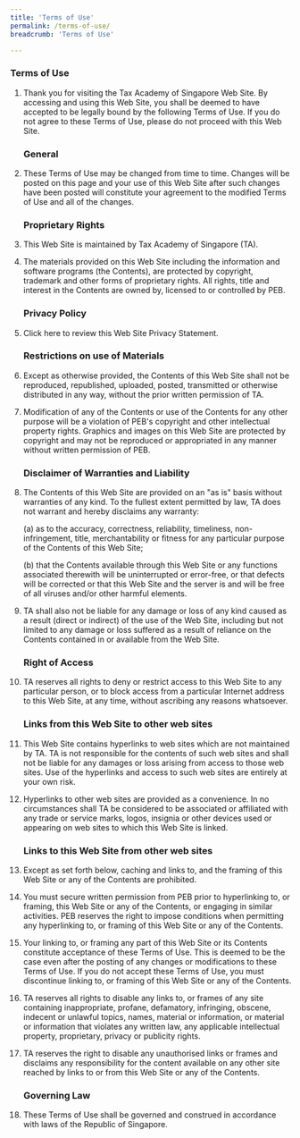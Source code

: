 ```yaml
---
title: 'Terms of Use'
permalink: /terms-of-use/
breadcrumb: 'Terms of Use'

---
```



### **Terms of Use**

1. Thank you for visiting the Tax Academy of Singapore Web Site. By accessing and using this Web Site, you shall be deemed to have accepted to be legally bound by the following Terms of Use. If you do not agree to these Terms of Use, please do not proceed with this Web Site.

   ### **General**

2. These Terms of Use may be changed from time to time. Changes will be posted on this page and your use of this Web Site after such changes have been posted will constitute your agreement to the modified Terms of Use and all of the changes.


   ### **Proprietary Rights**

3. This Web Site is maintained by Tax Academy of Singapore (TA).

4. The materials provided on this Web Site including the information and software programs (the Contents), are protected by copyright, trademark and other forms of proprietary rights. All rights, title and interest in the Contents are owned by, licensed to or controlled by PEB.

   ### **Privacy Policy**

5. Click here to review this Web Site Privacy Statement.

   ### **Restrictions on use of Materials**

6. Except as otherwise provided, the Contents of this Web Site shall not be reproduced, republished, uploaded, posted, transmitted or otherwise distributed in any way, without the prior written permission of TA.

7. Modification of any of the Contents or use of the Contents for any other purpose will be a violation of PEB's copyright and other intellectual property rights. Graphics and images on this Web Site are protected by copyright and may not be reproduced or appropriated in any manner without written permission of PEB.

   ### **Disclaimer of Warranties and Liability**

8. The Contents of this Web Site are provided on an "as is" basis without warranties of any kind. To the fullest extent permitted by law, TA does not warrant and hereby disclaims any warranty:

   (a) as to the accuracy, correctness, reliability, timeliness, non-infringement, title, merchantability or fitness for any particular purpose of the Contents of this Web Site;

   (b) that the Contents available through this Web Site or any functions associated therewith will be uninterrupted or error-free, or that defects will be corrected or that this Web Site and the server is and will be free of all viruses and/or other harmful elements.

9. TA shall also not be liable for any damage or loss of any kind caused as a result (direct or indirect) of the use of the Web Site, including but not limited to any damage or loss suffered as a result of reliance on the Contents contained in or available from the Web Site.

   ### **Right of Access**

10. TA reserves all rights to deny or restrict access to this Web Site to any particular person, or to block access from a particular Internet address to this Web Site, at any time, without ascribing any reasons whatsoever.

    ### **Links from this Web Site to other web sites**

11. This Web Site contains hyperlinks to web sites which are not maintained by TA. TA is not responsible for the contents of such web sites and shall not be liable for any damages or loss arising from access to those web sites. Use of the hyperlinks and access to such web sites are entirely at your own risk.

12. Hyperlinks to other web sites are provided as a convenience. In no circumstances shall TA be considered to be associated or affiliated with any trade or service marks, logos, insignia or other devices used or appearing on web sites to which this Web Site is linked.

    ### **Links to this Web Site from other web sites**

13. Except as set forth below, caching and links to, and the framing of this Web Site or any of the Contents are prohibited.

14.	You must secure written permission from PEB prior to hyperlinking to, or framing, this Web Site or any of the Contents, or engaging in similar activities. PEB reserves the right to impose conditions when permitting any hyperlinking to, or framing of this Web Site or any of the Contents.

15.	Your linking to, or framing any part of this Web Site or its Contents constitute acceptance of these Terms of Use. This is deemed to be the case even after the posting of any changes or modifications to these Terms of Use. If you do not accept these Terms of Use, you must discontinue linking to, or framing of this Web Site or any of the Contents.

16.	TA reserves all rights to disable any links to, or frames of any site containing inappropriate, profane, defamatory, infringing, obscene, indecent or unlawful topics, names, material or information, or material or information that violates any written law, any applicable intellectual property, proprietary, privacy or publicity rights.

17.	TA reserves the right to disable any unauthorised links or frames and disclaims any responsibility for the content available on any other site reached by links to or from this Web Site or any of the Contents.

    ### **Governing Law**

18.	These Terms of Use shall be governed and construed in accordance with laws of the Republic of Singapore.

